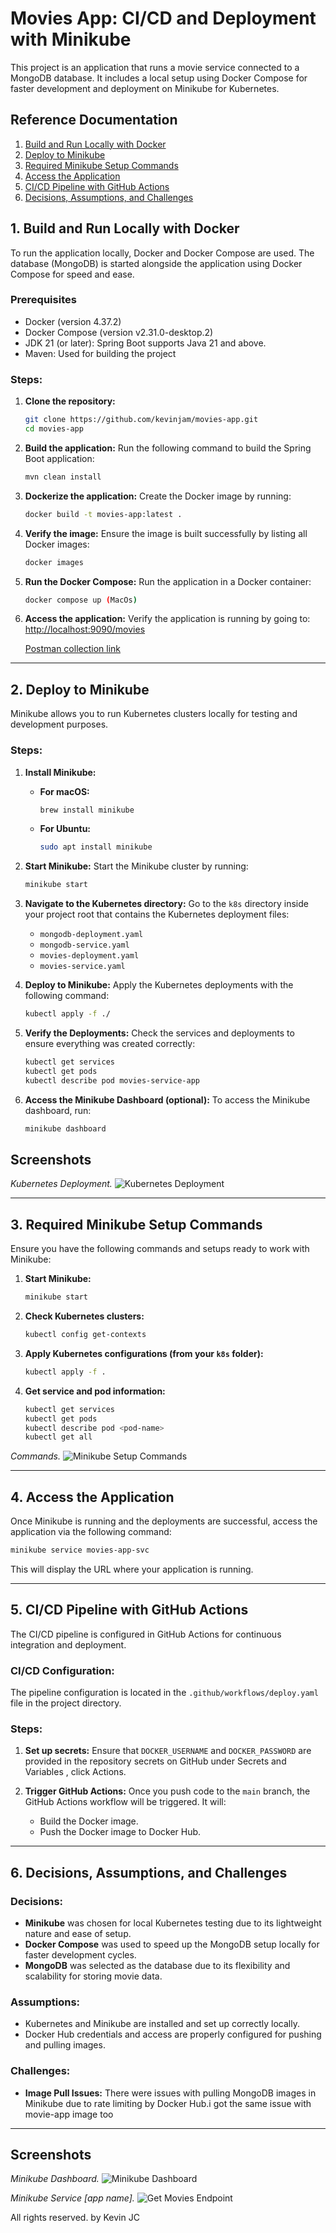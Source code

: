 
# Movies App: CI/CD and Deployment with Minikube

This project is an application that runs a movie service connected to a MongoDB database. It includes a local setup using Docker Compose for faster development and deployment on Minikube for Kubernetes.

## Reference Documentation
1. [Build and Run Locally with Docker](#1-build-and-run-locally-with-docker)
2. [Deploy to Minikube](#2-deploy-to-minikube)
3. [Required Minikube Setup Commands](#3-required-minikube-setup-commands)
4. [Access the Application](#4-access-the-application)
5. [CI/CD Pipeline with GitHub Actions](#5-cicd-pipeline-with-github-actions)
6. [Decisions, Assumptions, and Challenges](#6-decisions-assumptions-and-challenges)

## 1. Build and Run Locally with Docker

To run the application locally, Docker and Docker Compose are used. The database (MongoDB) is started alongside the application using Docker Compose for speed and ease.

### Prerequisites
- Docker (version 4.37.2)
- Docker Compose (version v2.31.0-desktop.2)
- JDK 21 (or later): Spring Boot supports Java 21 and above.
- Maven: Used for building the project

### Steps:
1. **Clone the repository:**
   ```bash
   git clone https://github.com/kevinjam/movies-app.git
   cd movies-app
   ```

2. **Build the application:**
   Run the following command to build the Spring Boot application:
   ```bash
   mvn clean install
   ```

3. **Dockerize the application:**
   Create the Docker image by running:
   ```bash
   docker build -t movies-app:latest .
   ```

4. **Verify the image:**
   Ensure the image is built successfully by listing all Docker images:
   ```bash
   docker images
   ```

5. **Run the Docker Compose:**
   Run the application in a Docker container:
   ```bash
   docker compose up (MacOs)
   ```
6. **Access the application:**
      Verify the application is running by going to:
      [http://localhost:9090/movies](http://localhost:9090/movies)

      [Postman collection link](https://github.com/kevinjam/movies-app/blob/main/postman_collection.json)

---

## 2. Deploy to Minikube

Minikube allows you to run Kubernetes clusters locally for testing and development purposes.

### Steps:
1. **Install Minikube:**

   - **For macOS:**
     ```bash
     brew install minikube
     ```
   - **For Ubuntu:**
     ```bash
     sudo apt install minikube
     ```

2. **Start Minikube:**
   Start the Minikube cluster by running:
   ```bash
   minikube start
   ```

3. **Navigate to the Kubernetes directory:**
   Go to the `k8s` directory inside your project root that contains the Kubernetes deployment files:
   - `mongodb-deployment.yaml`
   - `mongodb-service.yaml`
   - `movies-deployment.yaml`
   - `movies-service.yaml`

4. **Deploy to Minikube:**
   Apply the Kubernetes deployments with the following command:
   ```bash
   kubectl apply -f ./
   ```

5. **Verify the Deployments:**
   Check the services and deployments to ensure everything was created correctly:
   ```bash
   kubectl get services
   kubectl get pods
   kubectl describe pod movies-service-app
   ```

6. **Access the Minikube Dashboard (optional):**
   To access the Minikube dashboard, run:
   ```bash
   minikube dashboard
   ```
## Screenshots

*Kubernetes Deployment.*
![Kubernetes Deployment](https://i.imgur.com/t3XtF7S_d.webp?maxwidth=760&fidelity=grand?raw=true)

---

## 3. Required Minikube Setup Commands

Ensure you have the following commands and setups ready to work with Minikube:

1. **Start Minikube:**
   ```bash
   minikube start
   ```

2. **Check Kubernetes clusters:**
   ```bash
   kubectl config get-contexts
   ```

3. **Apply Kubernetes configurations (from your `k8s` folder):**
   ```bash
   kubectl apply -f .
   ```

4. **Get service and pod information:**
   ```bash
   kubectl get services
   kubectl get pods
   kubectl describe pod <pod-name>
   kubectl get all
   ```
*Commands.*
![Minikube Setup Commands](https://i.imgur.com/t3XtF7S_d.webp?maxwidth=720&fidelity=grand?raw=true)

---

## 4. Access the Application

Once Minikube is running and the deployments are successful, access the application via the following command:

```bash
minikube service movies-app-svc
```

This will display the URL where your application is running.

---

## 5. CI/CD Pipeline with GitHub Actions

The CI/CD pipeline is configured in GitHub Actions for continuous integration and deployment.

### CI/CD Configuration:
The pipeline configuration is located in the `.github/workflows/deploy.yaml` file in the project directory.

### Steps:
1. **Set up secrets:**
   Ensure that `DOCKER_USERNAME` and `DOCKER_PASSWORD` are provided in the repository secrets on GitHub under Secrets and Variables , click Actions.

2. **Trigger GitHub Actions:**
   Once you push code to the `main` branch, the GitHub Actions workflow will be triggered. It will:
   - Build the Docker image.
   - Push the Docker image to Docker Hub.

---

## 6. Decisions, Assumptions, and Challenges

### Decisions:
- **Minikube** was chosen for local Kubernetes testing due to its lightweight nature and ease of setup.
- **Docker Compose** was used to speed up the MongoDB setup locally for faster development cycles.
- **MongoDB** was selected as the database due to its flexibility and scalability for storing movie data.

### Assumptions:
- Kubernetes and Minikube are installed and set up correctly locally.
- Docker Hub credentials and access are properly configured for pushing and pulling images.

### Challenges:
- **Image Pull Issues:** There were issues with pulling MongoDB images in Minikube due to rate limiting by Docker Hub.i got the same issue with movie-app image too
---

## Screenshots

*Minikube Dashboard.*
![Minikube Dashboard](https://i.imgur.com/WJ6SwlB_d.webp?maxwidth=720&fidelity=grand?raw=true)

*Minikube Service [app name].*
![Get Movies Endpoint](https://i.imgur.com/WM9qRXV_d.webp?maxwidth=720&fidelity=grand?raw=true)

All rights reserved.
by Kevin JC